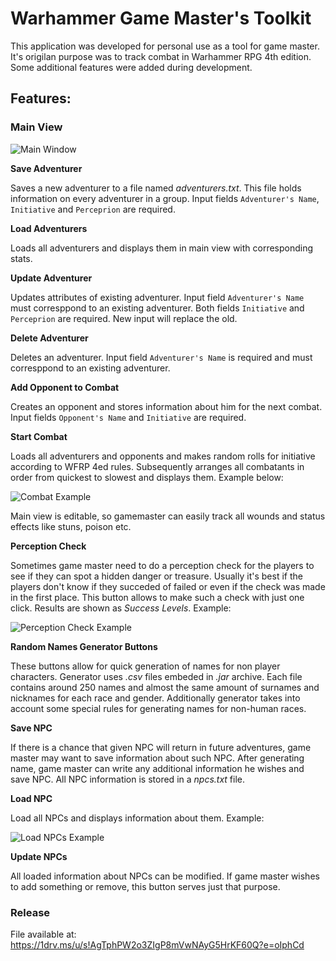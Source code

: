 # Warhammer Game Master's Toolkit
This application was developed for personal use as a tool for game master. It's origilan purpose was to track combat in Warhammer RPG 4th edition. Some additional features were added during development.

## Features:
### Main View
![Main Window](https://i.ibb.co/r6v642D/GMT-Main-Screen.png)

**Save Adventurer**

Saves a new adventurer to a file named *adventurers.txt*. This file holds information on every adventurer in a group. Input fields ```Adventurer's Name```, ```Initiative``` and ```Perceprion``` are required.

**Load Adventurers**

Loads all adventurers and displays them in main view with corresponding stats.

**Update Adventurer**

Updates attributes of existing adventurer. Input field ```Adventurer's Name``` must corresppond to an existing adventurer. Both fields ```Initiative``` and ```Perceprion``` are required. New input will replace the old.

**Delete Adventurer**

Deletes an adventurer. Input field ```Adventurer's Name``` is required and must corresppond to an existing adventurer.

**Add Opponent to Combat**

Creates an opponent and stores information about him for the next combat. Input fields ```Opponent's Name``` and ```Initiative``` are required.

**Start Combat**

Loads all adventurers and opponents and makes random rolls for initiative according to WFRP 4ed rules. Subsequently arranges all combatants in order from quickest to slowest and displays them. Example below:

![Combat Example](https://i.ibb.co/f0N2DQ9/GMT-Combat-Example.png)

Main view is editable, so gamemaster can easily track all wounds and status effects like stuns, poison etc.

**Perception Check**

Sometimes game master need to do a perception check for the players to see if they can spot a hidden danger or treasure. Usually it's best if the players don't know if they succeded of failed or even if the check was made in the first place. This button allows to make such a check with just one click. Results are shown as *Success Levels*. Example:

![Perception Check Example](https://i.ibb.co/6gmJXkr/GMT-Perception-Check.png)

**Random Names Generator Buttons**

These buttons allow for quick generation of names for non player characters. Generator uses *.csv* files embeded in *.jar* archive. Each file contains around 250 names and almost the same amount of surnames and nicknames for each race and gender. Additionally generator takes into account some special rules for generating names for non-human races.

**Save NPC**

If there is a chance that given NPC will return in future adventures, game master may want to save information about such NPC. After generating name, game master can write any additional information he wishes and save NPC. All NPC information is stored in a *npcs.txt* file.

**Load NPC**

Load all NPCs and displays information about them. Example:

![Load NPCs Example](https://i.ibb.co/SvQ0k0t/GMT-Load-NPCs.png)

**Update NPCs**

All loaded information about NPCs can be modified. If game master wishes to add something or remove, this button serves just that purpose.

### Release
File available at: https://1drv.ms/u/s!AgTphPW2o3ZIgP8mVwNAyG5HrKF60Q?e=oIphCd
